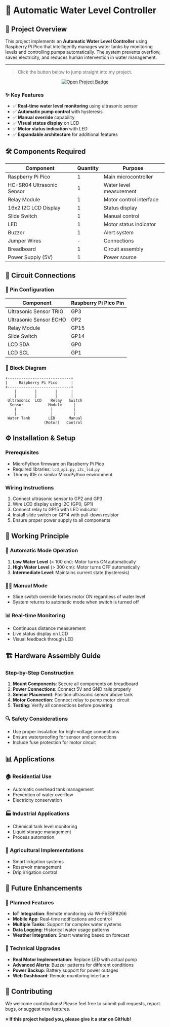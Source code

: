 # 🚀 Automatic Water Level Controller


## 🎯 Project Overview

This project implements an **Automatic Water Level Controller** using Raspberry Pi Pico that intelligently manages water tanks by monitoring levels and controlling pumps automatically. The system prevents overflow, saves electricity, and reduces human intervention in water management.

---

> Click the button below to jump straight into my project.

<p align="center">
  <a href="https://wokwi.com/projects/443352793564663809" target="_blank">
    <img src="https://wokwi.com/projects/443345805846860801" alt="Open Project Badge"/>
  </a>
</p>


### ✨ Key Features
- ✅ **Real-time water level monitoring** using ultrasonic sensor
- ✅ **Automatic pump control** with hysteresis
- ✅ **Manual override** capability
- ✅ **Visual status display** on LCD
- ✅ **Motor status indication** with LED
- ✅ **Expandable architecture** for additional features

## 🛠 Components Required

| Component                | Quantity | Purpose                   |
|--------------------------|----------|---------------------------|
| Raspberry Pi Pico        | 1        | Main microcontroller      |
| HC-SR04 Ultrasonic Sensor| 1        | Water level measurement   |
| Relay Module             | 1        | Motor control interface   |
| 16x2 I2C LCD Display     | 1        | Status display            |
| Slide Switch             | 1        | Manual control            |
| LED                      | 1        | Motor status indicator    |
| Buzzer                   | 1        | Alert system              |
| Jumper Wires             | -        | Connections               |
| Breadboard               | 1        | Circuit assembly          |
| Power Supply (5V)        | 1        | Power source              |

## 🔌 Circuit Connections

### 📍 Pin Configuration

| Component                | Raspberry Pi Pico Pin |
|--------------------------|----------------------|
| Ultrasonic Sensor TRIG   | GP3                  |
| Ultrasonic Sensor ECHO   | GP2                  |
| Relay Module             | GP15                 |
| Slide Switch             | GP14                 |
| LCD SDA                  | GP0                  |
| LCD SCL                  | GP1                  |

### 🔧 Block Diagram
```
+----------------------------+
|     Raspberry Pi Pico      |
+----------------------------+
    |        |        |      |
    |        |        |      |
 Ultrasonic  LCD    Relay   Switch
  Sensor           Module     |
    |               |         |
    |               |         |
 Water Tank        LED      Manual
                 (Motor)   Control
```

## ⚙️ Installation & Setup

### Prerequisites
- MicroPython firmware on Raspberry Pi Pico
- Required libraries: `lcd_api.py`, `i2c_lcd.py`
- Thonny IDE or similar MicroPython environment

### Wiring Instructions
1. Connect ultrasonic sensor to GP2 and GP3
2. Wire LCD display using I2C (GP0, GP1)
3. Connect relay to GP15 with LED indicator
4. Install slide switch on GP14 with pull-down resistor
5. Ensure proper power supply to all components

## 🔄 Working Principle

### 🤖 Automatic Mode Operation
1. **Low Water Level** (< 100 cm): Motor turns ON automatically
2. **High Water Level** (> 300 cm): Motor turns OFF automatically  
3. **Intermediate Level**: Maintains current state (hysteresis)

### 👨‍💼 Manual Mode
- Slide switch override forces motor ON regardless of water level
- System returns to automatic mode when switch is turned off

### 📊 Real-time Monitoring
- Continuous distance measurement
- Live status display on LCD
- Visual feedback through LED


## 🏗 Hardware Assembly Guide

### Step-by-Step Construction
1. **Mount Components**: Secure all components on breadboard
2. **Power Connections**: Connect 5V and GND rails properly
3. **Sensor Placement**: Position ultrasonic sensor above tank
4. **Motor Connection**: Connect relay to pump motor circuit
5. **Testing**: Verify all connections before powering

### 🔍 Safety Considerations
- Use proper insulation for high-voltage connections
- Ensure waterproofing for sensor and connections
- Include fuse protection for motor circuit

## 📊 Applications

### 🏠 Residential Use
- Automatic overhead tank management
- Prevention of water overflow
- Electricity conservation

### 🏭 Industrial Applications
- Chemical tank level monitoring
- Liquid storage management
- Process automation

### 🌾 Agricultural Implementations
- Smart irrigation systems
- Reservoir management
- Drip irrigation control

## 🚀 Future Enhancements

### 🔮 Planned Features
- **IoT Integration**: Remote monitoring via Wi-Fi/ESP8266
- **Mobile App**: Real-time notifications and control
- **Multiple Tanks**: Support for complex water systems
- **Data Logging**: Historical water usage patterns
- **Weather Integration**: Smart watering based on forecast

### 🔧 Technical Upgrades
- **Real Motor Implementation**: Replace LED with actual pump
- **Advanced Alerts**: Buzzer patterns for different conditions
- **Power Backup**: Battery support for power outages
- **Web Dashboard**: Remote monitoring interface



## 🤝 Contributing

We welcome contributions! Please feel free to submit pull requests, report bugs, or suggest new features.

**⭐ If this project helped you, please give it a star on GitHub!**

